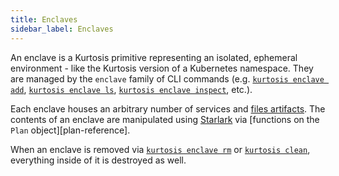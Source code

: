 ```yaml
---
title: Enclaves
sidebar_label: Enclaves
---
```


An enclave is a Kurtosis primitive representing an isolated, ephemeral environment - like the Kurtosis version of a Kubernetes namespace. They are managed by the `enclave` family of CLI commands (e.g. [`kurtosis enclave add`][enclave-add-reference], [`kurtosis enclave ls`][enclave-ls-reference], [`kurtosis enclave inspect`][enclave-inspect-reference], etc.).

Each enclave houses an arbitrary number of services and [files artifacts][files-artifacts-reference]. The contents of an enclave are manipulated using [Starlark][starlark-reference] via [functions on the `Plan` object][plan-reference].

When an enclave is removed via [`kurtosis enclave rm`][enclave-rm-reference] or [`kurtosis clean`][clean-reference], everything inside of it is destroyed as well.

<!----------------- ONLY LINKS BELOW HERE ------------------------------>
[enclave-add-reference]: ./cli/enclave-add.md
[enclave-ls-reference]: ./cli/enclave-ls.md
[enclave-inspect-reference]: ./cli/enclave-inspect.md
[enclave-rm-reference]: ./cli/enclave-rm.md
[clean-reference]: ./cli/clean.md
[files-artifacts-reference]: ./files-artifacts.md
[plan-starlark-reference]: ../starlark-reference/plan.md
[starlark-reference]: ./starlark.md
